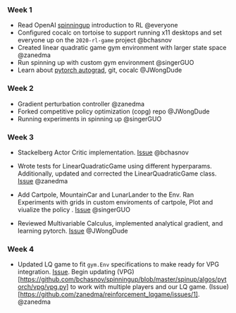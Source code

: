 
### Week 1
- Read OpenAI [spinningup](https://spinningup.openai.com/en/latest/spinningup) introduction to RL @everyone
- Configured cocalc on tortoise to support running x11 desktops and set everyone up on the `2020-rl-game` project @bchasnov
- Created linear quadratic game gym environment with larger state space @zanedma 
- Run spinning up with custom gym environment @singerGUO
- Learn about [pytorch autograd](https://pytorch.org/tutorials/beginner/blitz/autograd_tutorial.html), git, cocalc @JWongDude

### Week 2
- Gradient perturbation controller @zanedma
- Forked competitive policy optimization (copg) repo @JWongDude
- Running experiments in spinning up @singerGUO

### Week 3
- Stackelberg Actor Critic implementation. [Issue](https://github.com/bchasnov/stackgrad/issues/3) @bchasnov
- Wrote tests for LinearQuadraticGame using different hyperparams. Additionally, updated and corrected the     LinearQuadraticGame class. [Issue](https://github.com/bchasnov/stackgrad/issues/1) @zanedma

- Add Cartpole, MountainCar and LunarLander to the Env. Ran Experiments with grids in custom enviroments of cartpole, Plot and viualize the policy 
. [Issue](https://github.com/singerGUO/gym_multiagent_control/issues/1) @singerGUO
- Reviewed Multivariable Calculus, implemented analytical gradient, and learning pytorch. [Issue](https://github.com/bchasnov/stackgrad/issues/2) @JWongDude

### Week 4
- Updated LQ game to fit `gym.Env` specifications to make ready for VPG integration. [Issue](https://github.com/zanedma/reinforcement_lqgame/issues/2). Begin updating (VPG)[https://github.com/bchasnov/spinningup/blob/master/spinup/algos/pytorch/vpg/vpg.py] to work with multiple players and our LQ game. (Issue)[https://github.com/zanedma/reinforcement_lqgame/issues/1]. @zanedma
